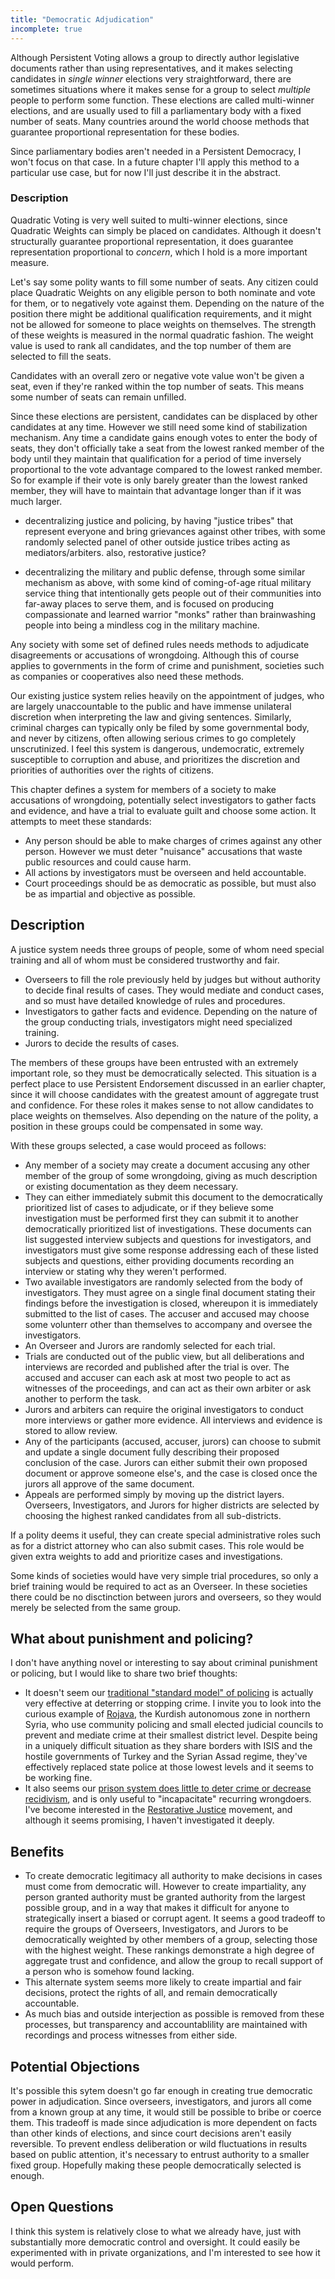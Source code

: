 ```yaml
---
title: "Democratic Adjudication"
incomplete: true
---
```





Although Persistent Voting allows a group to directly author legislative documents rather than using representatives, and it makes selecting candidates in *single winner* elections very straightforward, there are sometimes situations where it makes sense for a group to select *multiple* people to perform some function. These elections are called multi-winner elections, and are usually used to fill a parliamentary body with a fixed number of seats. Many countries around the world choose methods that guarantee proportional representation for these bodies.

Since parliamentary bodies aren't needed in a Persistent Democracy, I won't focus on that case. In a future chapter I'll apply this method to a particular use case, but for now I'll just describe it in the abstract.

### Description

Quadratic Voting is very well suited to multi-winner elections, since Quadratic Weights can simply be placed on candidates. Although it doesn't structurally guarantee proportional representation, it does guarantee representation proportional to *concern*, which I hold is a more important measure.

Let's say some polity wants to fill some number of seats. Any citizen could place Quadratic Weights on any eligible person to both nominate and vote for them, or to negatively vote against them. Depending on the nature of the position there might be additional qualification requirements, and it might not be allowed for someone to place weights on themselves. The strength of these weights is measured in the normal quadratic fashion. The weight value is used to rank all candidates, and the top number of them are selected to fill the seats.

Candidates with an overall zero or negative vote value won't be given a seat, even if they're ranked within the top number of seats. This means some number of seats can remain unfilled.

Since these elections are persistent, candidates can be displaced by other candidates at any time. However we still need some kind of stabilization mechanism. Any time a candidate gains enough votes to enter the body of seats, they don't officially take a seat from the lowest ranked member of the body until they maintain that qualification for a period of time inversely proportional to the vote advantage compared to the lowest ranked member. So for example if their vote is only barely greater than the lowest ranked member, they will have to maintain that advantage longer than if it was much larger.








- decentralizing justice and policing, by having "justice tribes" that represent everyone and bring grievances against other tribes, with some randomly selected panel of other outside justice tribes acting as mediators/arbiters. also, restorative justice?

- decentralizing the military and public defense, through some similar mechanism as above, with some kind of coming-of-age ritual military service thing that intentionally gets people out of their communities into far-away places to serve them, and is focused on producing compassionate and learned warrior "monks" rather than brainwashing people into being a mindless cog in the military machine.










Any society with some set of defined rules needs methods to adjudicate disagreements or accusations of wrongdoing. Although this of course applies to governments in the form of crime and punishment, societies such as companies or cooperatives also need these methods.

Our existing justice system relies heavily on the appointment of judges, who are largely unaccountable to the public and have immense unilateral discretion when interpreting the law and giving sentences. Similarly, criminal charges can typically only be filed by some governmental body, and never by citizens, often allowing serious crimes to go completely unscrutinized. I feel this system is dangerous, undemocratic, extremely susceptible to corruption and abuse, and prioritizes the discretion and priorities of authorities over the rights of citizens.

This chapter defines a system for members of a society to make accusations of wrongdoing, potentially select investigators to gather facts and evidence, and have a trial to evaluate guilt and choose some action. It attempts to meet these standards:

- Any person should be able to make charges of crimes against any other person. However we must deter "nuisance" accusations that waste public resources and could cause harm.
- All actions by investigators must be overseen and held accountable.
- Court proceedings should be as democratic as possible, but must also be as impartial and objective as possible.

## Description

A justice system needs three groups of people, some of whom need special training and all of whom must be considered trustworthy and fair.

- Overseers to fill the role previously held by judges but without authority to decide final results of cases. They would mediate and conduct cases, and so must have detailed knowledge of rules and procedures.
- Investigators to gather facts and evidence. Depending on the nature of the group conducting trials, investigators might need specialized training.
- Jurors to decide the results of cases.

The members of these groups have been entrusted with an extremely important role, so they must be democratically selected. This situation is a perfect place to use Persistent Endorsement discussed in an earlier chapter, since it will choose candidates with the greatest amount of aggregate trust and confidence. For these roles it makes sense to not allow candidates to place weights on themselves. Also depending on the nature of the polity, a position in these groups could be compensated in some way.

With these groups selected, a case would proceed as follows:

- Any member of a society may create a document accusing any other member of the group of some wrongdoing, giving as much description or existing documentation as they deem necessary.
- They can either immediately submit this document to the democratically prioritized list of cases to adjudicate, or if they believe some investigation must be performed first they can submit it to another democratically prioritized list of investigations. These documents can list suggested interview subjects and questions for investigators, and investigators must give some response addressing each of these listed subjects and questions, either providing documents recording an interview or stating why they weren't performed.
- Two available investigators are randomly selected from the body of investigators. They must agree on a single final document stating their findings before the investigation is closed, whereupon it is immediately submitted to the list of cases. The accuser and accused may choose some volunterr other than themselves to accompany and oversee the investigators.
- An Overseer and Jurors are randomly selected for each trial.
- Trials are conducted out of the public view, but all deliberations and interviews are recorded and published after the trial is over. The accused and accuser can each ask at most two people to act as witnesses of the proceedings, and can act as their own arbiter or ask another to perform the task.
- Jurors and arbiters can require the original investigators to conduct more interviews or gather more evidence. All interviews and evidence is stored to allow review.
- Any of the participants (accused, accuser, jurors) can choose to submit and update a single document fully describing their proposed conclusion of the case. Jurors can either submit their own proposed document or approve someone else's, and the case is closed once the jurors all approve of the same document.
- Appeals are performed simply by moving up the district layers. Overseers, Investigators, and Jurors for higher districts are selected by choosing the highest ranked candidates from all sub-districts.

If a polity deems it useful, they can create special administrative roles such as for a district attorney who can also submit cases. This role would be given extra weights to add and prioritize cases and investigations.

Some kinds of societies would have very simple trial procedures, so only a brief training would be required to act as an Overseer. In these societies there could be no disctinction between jurors and overseers, so they would merely be selected from the same group.

## What about punishment and policing?

I don't have anything novel or interesting to say about criminal punishment or policing, but I would like to share two brief thoughts:

- It doesn't seem our [traditional "standard model" of policing](https://cebcp.org/evidence-based-policing/what-works-in-policing/research-evidence-review/standard-model-policing-tactics/) is actually very effective at deterring or stopping crime. I invite you to look into the curious example of [Rojava](https://en.wikipedia.org/wiki/Autonomous_Administration_of_North_and_East_Syria#Policing_and_security), the Kurdish autonomous zone in northern Syria, who use community policing and small elected judicial councils to prevent and mediate crime at their smallest district level. Despite being in a uniquely difficult situation as they share borders with ISIS and the hostile governments of Turkey and the Syrian Assad regime, they've effectively replaced state police at those lowest levels and it seems to be working fine.
- It also seems our [prison system does little to deter crime or decrease recidivism](https://www.publicsafety.gc.ca/cnt/rsrcs/pblctns/ffcts-prsn-sntncs-rcdvsm/index-en.aspx), and is only useful to "incapacitate" recurring wrongdoers. I've become interested in the [Restorative Justice](https://en.wikipedia.org/wiki/Restorative_justice) movement, and although it seems promising, I haven't investigated it deeply.

<!--
https://cebcp.org/evidence-based-policing/what-works-in-policing/research-evidence-review/
https://www.cato.org/research-briefs-economic-policy/police-patrols-crime
https://whyy.org/segments/the-police-experiment-that-changed-what-we-know-about-foot-patrol/

https://www.resilience.org/stories/2020-08-26/police-abolition-and-other-revolutionary-lessons-from-rojava/
https://en.wikipedia.org/wiki/Asayish_(Rojava_regions)
https://en.wikipedia.org/wiki/Autonomous_Administration_of_North_and_East_Syria
https://www.greenleft.org.au/content/how-abolish-police-lessons-rojava
https://rojavainformationcenter.com/2020/06/interview-civil-defense-forces-commanders-on-community-policing-in-north-and-east-syria/
https://newpol.org/what-would-abolition-look-like/?print=pdf
-->

## Benefits

- To create democratic legitimacy all authority to make decisions in cases must come from democratic will. However to create impartiality, any person granted authority must be granted authority from the largest possible group, and in a way that makes it difficult for anyone to strategically insert a biased or corrupt agent. It seems a good tradeoff to require the groups of Overseers, Investigators, and Jurors to be democratically weighted by other members of a group, selecting those with the highest weight. These rankings demonstrate a high degree of aggregate trust and confidence, and allow the group to recall support of a person who is somehow found lacking.
- This alternate system seems more likely to create impartial and fair decisions, protect the rights of all, and remain democratically accountable.
- As much bias and outside interjection as possible is removed from these processes, but transparency and accountablility are maintained with recordings and process witnesses from either side.

## Potential Objections

It's possible this sytem doesn't go far enough in creating true democratic power in adjudication. Since overseers, investigators, and jurors all come from a known group at any time, it would still be possible to bribe or coerce them. This tradeoff is made since adjudication is more dependent on facts than other kinds of elections, and since court decisions aren't easily reversible. To prevent endless deliberation or wild fluctuations in results based on public attention, it's necessary to entrust authority to a smaller fixed group. Hopefully making these people democratically selected is enough.

## Open Questions

I think this system is relatively close to what we already have, just with substantially more democratic control and oversight. It could easily be experimented with in private organizations, and I'm interested to see how it would perform.

